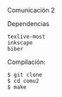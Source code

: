 Comunicación 2


Dependencias

	texlive-most
	inkscape
	biber

Compilación:

	$ git clone
	$ cd comu2
	$ make
